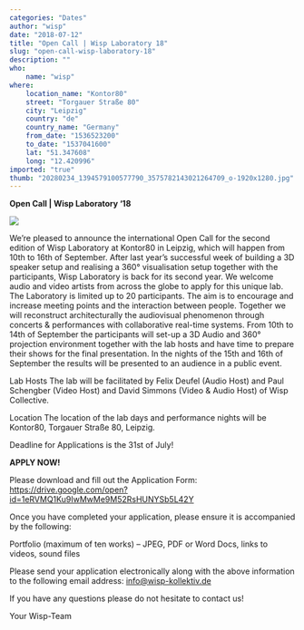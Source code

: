 ```yaml
---
categories: "Dates"
author: "wisp"
date: "2018-07-12"
title: "Open Call | Wisp Laboratory 18"
slug: "open-call-wisp-laboratory-18"
description: ""
who: 
    name: "wisp"
where: 
    location_name: "Kontor80"
    street: "Torgauer Straße 80"
    city: "Leipzig"
    country: "de"
    country_name: "Germany"
    from_date: "1536523200"
    to_date: "1537041600"
    lat: "51.347608"
    long: "12.420996"
imported: "true"
thumb: "20280234_1394579100577790_3575782143021264709_o-1920x1280.jpg"
---
```



**Open Call | Wisp Laboratory ‘18**

![](20280234_1394579100577790_3575782143021264709_o-1920x1280.jpg) 

We’re pleased to announce the international Open Call for the second edition of Wisp Laboratory at Kontor80 in Leipzig, which will happen from 10th to 16th of September.
After last year’s successful week of building a 3D speaker setup and realising a 360° visualisation setup together with the participants, Wisp Laboratory is back for its second year.
We welcome audio and video artists from across the globe to apply for this unique lab. The Laboratory is limited up to 20 participants. The aim is to encourage and increase meeting points and the interaction between people. Together we will reconstruct architecturally the audiovisual phenomenon through concerts & performances with collaborative real-time systems. 
From 10th to 14th of September the participants will set-up a 3D Audio and 360° projection environment together with the lab hosts and have time to prepare their shows for the final presentation. In the nights of the 15th and 16th of September the results will be presented to an audience in a public event.

Lab Hosts
The lab will be facilitated by Felix Deufel (Audio Host) and Paul Schengber (Video Host) and David Simmons (Video & Audio Host) of Wisp Collective.

Location
The location of the lab days and performance nights will be Kontor80, Torgauer Straße 80, Leipzig.

Deadline for Applications is the 31st of July!

**APPLY NOW!**

Please download and fill out the Application Form:
<https://drive.google.com/open?id=1eRVMQ1Ku9IwMwMe9M52RsHUNYSb5L42Y>

Once you have completed your application, please ensure it is accompanied by the following:

Portfolio (maximum of ten works) – JPEG, PDF or Word Docs, links to videos, sound files

Please send your application electronically along with the above information to the following email address: info@wisp-kollektiv.de

If you have any questions please do not hesitate to contact us!

Your Wisp-Team